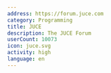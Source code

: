 ```yaml
---
address: https://forum.juce.com
category: Programming
title: JUCE
description: The JUCE Forum
userCount: 10073
icon: juce.svg
activity: high
language: en
---
```

